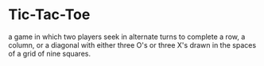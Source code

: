 # Tic-Tac-Toe
a game in which two players seek in alternate turns to complete a row, a column, or a diagonal with either three O's or three X's drawn in the spaces of a grid of nine squares.
